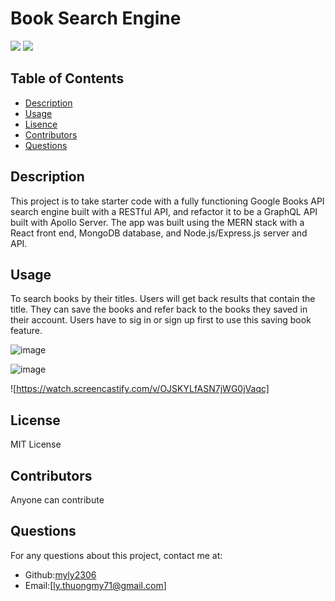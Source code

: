   
# Book Search Engine
![](https://img.shields.io/badge/license-MIT-blue)
  ![]([MIT](https://www.mit.edu/~amini/LICENSE.md))
  

## Table of Contents
* [Description](#Description)
* [Usage](#Usage)
* [Lisence](#Lisence)
* [Contributors](#Contributors)
* [Questions](#Questions)

## Description
This project is to take starter code with a fully functioning Google Books API search engine built with a RESTful API, and refactor it to be a GraphQL API built with Apollo Server. The app was built using the MERN stack with a React front end, MongoDB database, and Node.js/Express.js server and API. 

## Usage
To search books by their titles. Users will get back results that contain the title. They can save the books and refer back to the books they saved in their account. Users have to sig in or sign up first to use this saving book feature.

![image](https://user-images.githubusercontent.com/83524121/143990231-ef70290c-ff77-4f7f-bbe3-96e67a040a7a.png)


![image](https://user-images.githubusercontent.com/83524121/143990291-1d75e0ee-7f29-4cad-a7f8-80096b8b1225.png)

![https://watch.screencastify.com/v/OJSKYLfASN7jWG0jVaqc]


## License
MIT License

## Contributors
Anyone can contribute

## Questions
For any questions about this project, contact me at:
- Github:[myly2306](https://github.com/myly-2306)
- Email:[ly.thuongmy71@gmail.com]
